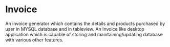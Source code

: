 # Invoice
An invoice generator which contains the details and products purchased by user in MYSQL database and in tableview. An Invoice like desktop application which is
capable of storing and maintaining/updating database with various other features.
